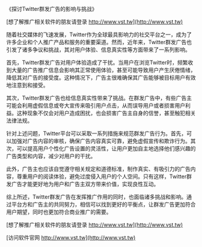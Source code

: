 《探讨Twitter群发广告的影响与挑战》

[想了解推广相关软件的朋友请登录 http://www.vst.tw](http://www.vst.tw)

随着社交媒体的飞速发展，Twitter作为全球最具影响力的社交平台之一，成为了许多企业和个人推广产品和服务的重要渠道。然而，近年来，Twitter群发广告也引发了诸多争议和挑战，其对用户体验、信息真实性等方面带来了一系列影响。

首先，Twitter群发广告对用户体验造成了干扰。当用户在浏览Twitter时，频繁收到大量的广告推广信息会影响其正常使用体验，甚至可能导致用户产生厌倦情绪，降低其对广告的接受度。这种情况下，广告主很难确保其广告能够被目标用户有效地注意到和接受。

其次，Twitter群发广告也给信息真实性带来了挑战。在群发广告中，有些广告主可能会利用虚假信息或夸大宣传来吸引用户点击，从而误导用户或者损害用户利益。这种现象不仅会对用户造成困扰，也会损害广告主自身的信誉，甚至触犯相关法律法规。

针对上述问题，Twitter平台可以采取一系列措施来规范群发广告行为。首先，可以加强对广告内容的审核，确保广告内容真实可靠，避免虚假宣传和欺诈行为。其次，可以提高用户个性化广告设置的灵活性，让用户更加自主地选择他们感兴趣的广告类型和内容，减少对用户的干扰。

此外，广告主也应该自觉遵守相关规定和道德标准，制作真实、有吸引力的广告内容，尊重用户的阅读体验，避免过度侵入用户的个人空间。只有这样，Twitter群发广告才能更好地为用户和广告主双方带来价值，实现良性互动。

综上所述，Twitter群发广告在发挥推广作用的同时，也面临诸多挑战和影响。通过平台方和广告主的共同努力，相信可以找到更好的平衡点，让群发广告更加符合用户期望，同时也更加符合商业推广的需要。

[想了解推广相关软件的朋友请登录 http://www.vst.tw](http://www.vst.tw)


[访问软件官网 http://www.vst.tw](http://www.vst.tw)
